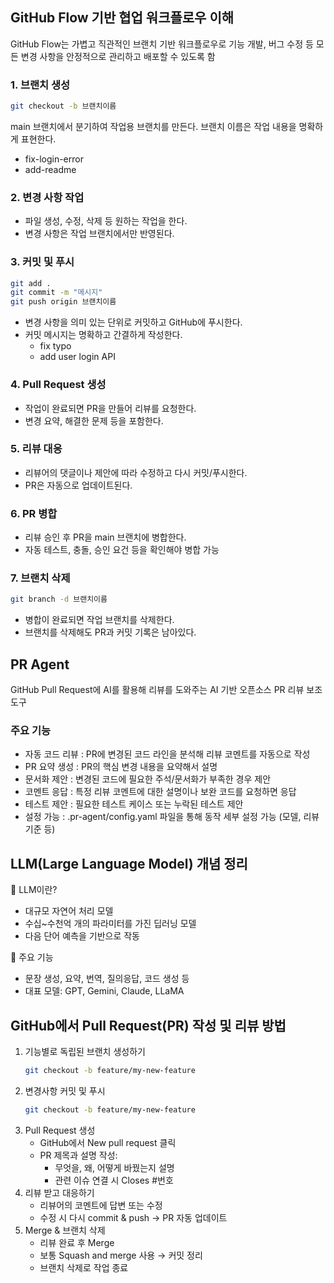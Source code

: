 ## GitHub Flow 기반 협업 워크플로우 이해
GitHub Flow는 가볍고 직관적인 브랜치 기반 워크플로우로 기능 개발, 버그 수정 등 모든 변경 사항을 안정적으로 관리하고 배포할 수 있도록 함

### 1. 브랜치 생성
```bash
git checkout -b 브랜치이름
```
main 브랜치에서 분기하여 작업용 브랜치를 만든다.
브랜치 이름은 작업 내용을 명확하게 표현한다.
  - fix-login-error
  - add-readme

### 2. 변경 사항 작업
- 파일 생성, 수정, 삭제 등 원하는 작업을 한다.
- 변경 사항은 작업 브랜치에서만 반영된다.

### 3. 커밋 및 푸시
```bash
git add .
git commit -m "메시지"
git push origin 브랜치이름
```
- 변경 사항을 의미 있는 단위로 커밋하고 GitHub에 푸시한다.
- 커밋 메시지는 명확하고 간결하게 작성한다.
  - fix typo
  - add user login API

### 4. Pull Request 생성
- 작업이 완료되면 PR을 만들어 리뷰를 요청한다.
- 변경 요약, 해결한 문제 등을 포함한다.

### 5. 리뷰 대응
- 리뷰어의 댓글이나 제안에 따라 수정하고 다시 커밋/푸시한다.
- PR은 자동으로 업데이트된다.

### 6. PR 병합
- 리뷰 승인 후 PR을 main 브랜치에 병합한다.
- 자동 테스트, 충돌, 승인 요건 등을 확인해야 병합 가능

### 7. 브랜치 삭제
```bash
git branch -d 브랜치이름
```
- 병합이 완료되면 작업 브랜치를 삭제한다.
- 브랜치를 삭제해도 PR과 커밋 기록은 남아있다.

## PR Agent
GitHub Pull Request에 AI를 활용해 리뷰를 도와주는 AI 기반 오픈소스 PR 리뷰 보조 도구

### 주요 기능
- 자동 코드 리뷰 : PR에 변경된 코드 라인을 분석해 리뷰 코멘트를 자동으로 작성
- PR 요약 생성 : PR의 핵심 변경 내용을 요약해서 설명
- 문서화 제안 : 변경된 코드에 필요한 주석/문서화가 부족한 경우 제안
- 코멘트 응답 : 특정 리뷰 코멘트에 대한 설명이나 보완 코드를 요청하면 응답
- 테스트 제안 : 필요한 테스트 케이스 또는 누락된 테스트 제안
- 설정 가능 : .pr-agent/config.yaml 파일을 통해 동작 세부 설정 가능 (모델, 리뷰 기준 등)

## LLM(Large Language Model) 개념 정리
🔸 LLM이란?
- 대규모 자연어 처리 모델
- 수십~수천억 개의 파라미터를 가진 딥러닝 모델
- 다음 단어 예측을 기반으로 작동

🔸 주요 기능
- 문장 생성, 요약, 번역, 질의응답, 코드 생성 등
- 대표 모델: GPT, Gemini, Claude, LLaMA

## GitHub에서 Pull Request(PR) 작성 및 리뷰 방법
1. 기능별로 독립된 브랜치 생성하기
    ```bash
    git checkout -b feature/my-new-feature
    ```
2. 변경사항 커밋 및 푸시
    ```bash
    git checkout -b feature/my-new-feature
    ```
3. Pull Request 생성
    - GitHub에서 New pull request 클릭
    - PR 제목과 설명 작성:
        - 무엇을, 왜, 어떻게 바꿨는지 설명
        - 관련 이슈 연결 시 Closes #번호
4. 리뷰 받고 대응하기
   - 리뷰어의 코멘트에 답변 또는 수정
   - 수정 시 다시 commit & push → PR 자동 업데이트
5. Merge & 브랜치 삭제
   - 리뷰 완료 후 Merge
   - 보통 Squash and merge 사용 → 커밋 정리
   - 브랜치 삭제로 작업 종료
